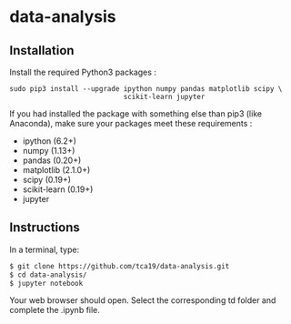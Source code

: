 # data-analysis

## Installation

Install the required Python3 packages :

```
sudo pip3 install --upgrade ipython numpy pandas matplotlib scipy \
                            scikit-learn jupyter
```

If you had installed the package with something else than pip3 (like Anaconda),
make sure your packages meet these requirements :

  * ipython (6.2+)
  * numpy (1.13+)
  * pandas (0.20+)
  * matplotlib (2.1.0+)
  * scipy (0.19+)
  * scikit-learn (0.19+)
  * jupyter

## Instructions

In a terminal, type:

```bash
$ git clone https://github.com/tca19/data-analysis.git
$ cd data-analysis/
$ jupyter notebook
```

Your web browser should open. Select the corresponding td folder and complete
the .ipynb file.
